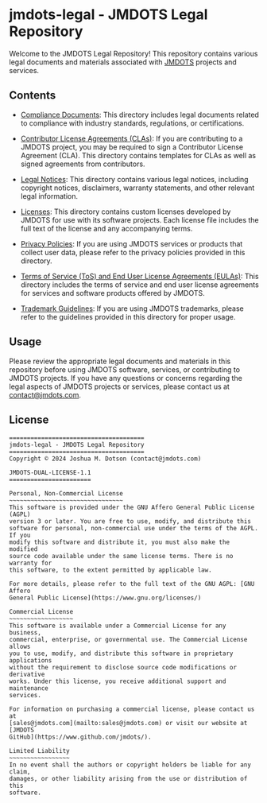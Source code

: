 # jmdots-legal - JMDOTS Legal Repository

Welcome to the JMDOTS Legal Repository! This repository contains various legal
documents and materials associated with [JMDOTS](https://www.github.com/jmdots/)
projects and services.

## Contents

- [Compliance Documents](compliance_documents): This directory includes legal
  documents related to compliance with industry standards, regulations, or
  certifications.

- [Contributor License Agreements (CLAs)](contributor_license_agreements): If
  you are contributing to a JMDOTS project, you may be required to sign a
  Contributor License Agreement (CLA). This directory contains templates for
  CLAs as well as signed agreements from contributors.

- [Legal Notices](legal_notices): This directory contains various legal
  notices, including copyright notices, disclaimers, warranty statements, and
  other relevant legal information.

- [Licenses](licenses): This directory contains custom licenses developed by
  JMDOTS for use with its software projects. Each license file includes the
  full text of the license and any accompanying terms.

- [Privacy Policies](privacy_policies): If you are using JMDOTS services or
  products that collect user data, please refer to the privacy policies
  provided in this directory.

- [Terms of Service (ToS) and End User License Agreements (EULAs)](terms_of_service):
  This directory includes the terms of service and end user license agreements
  for services and software products offered by JMDOTS.

- [Trademark Guidelines](trademark_guidelines): If you are using JMDOTS
  trademarks, please refer to the guidelines provided in this directory for
  proper usage.

## Usage

Please review the appropriate legal documents and materials in this repository
before using JMDOTS software, services, or contributing to JMDOTS projects. If
you have any questions or concerns regarding the legal aspects of JMDOTS
projects or services, please contact us at contact@jmdots.com.

## License

```
======================================
jmdots-legal - JMDOTS Legal Repository
======================================
Copyright © 2024 Joshua M. Dotson (contact@jmdots.com)

JMDOTS-DUAL-LICENSE-1.1
=======================

Personal, Non-Commercial License
~~~~~~~~~~~~~~~~~~~~~~~~~~~~~~~~
This software is provided under the GNU Affero General Public License (AGPL)
version 3 or later. You are free to use, modify, and distribute this
software for personal, non-commercial use under the terms of the AGPL. If you
modify this software and distribute it, you must also make the modified
source code available under the same license terms. There is no warranty for
this software, to the extent permitted by applicable law.

For more details, please refer to the full text of the GNU AGPL: [GNU Affero
General Public License](https://www.gnu.org/licenses/)

Commercial License
~~~~~~~~~~~~~~~~~~
This software is available under a Commercial License for any business,
commercial, enterprise, or governmental use. The Commercial License allows
you to use, modify, and distribute this software in proprietary applications
without the requirement to disclose source code modifications or derivative
works. Under this license, you receive additional support and maintenance
services.

For information on purchasing a commercial license, please contact us at
[sales@jmdots.com](mailto:sales@jmdots.com) or visit our website at [JMDOTS
GitHub](https://www.github.com/jmdots/).

Limited Liability
~~~~~~~~~~~~~~~~~
In no event shall the authors or copyright holders be liable for any claim,
damages, or other liability arising from the use or distribution of this
software.
```
